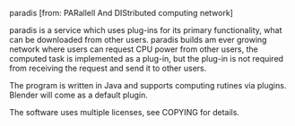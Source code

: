 paradis [from: PARallell And DIStributed computing network]


paradis is a service which uses plug-ins for its primary
functionality, what can be downloaded from other users.
paradis builds am ever growing network where users can
request CPU power from other users, the computed task is
implemented as a plug-in, but the plug-in is not required
from receiving the request and send it to other users. 

The program is written in Java and supports computing
rutines via plugins. Blender will come as a default plugin.


The software uses multiple licenses, see COPYING for details.

